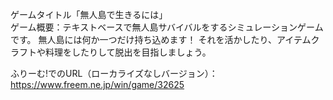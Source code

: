 ゲームタイトル「無人島で生きるには」  
ゲーム概要：テキストベースで無人島サバイバルをするシミュレーションゲームです。
無人島には何か一つだけ持ち込めます！
それを活かしたり、アイテムクラフトや料理をしたりして脱出を目指しましょう。

ふりーむ!でのURL（ローカライズなしバージョン）：https://www.freem.ne.jp/win/game/32625
